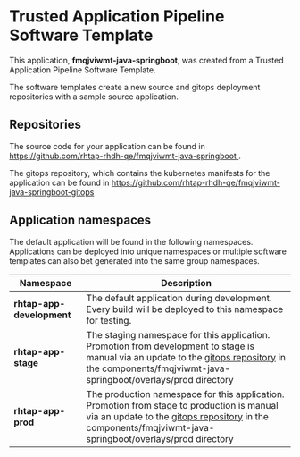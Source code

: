 # Trusted Application Pipeline Software Template

This application, **fmqjviwmt-java-springboot**, was created from a Trusted Application Pipeline Software Template.

The software templates create a new source and gitops deployment repositories with a sample source application. 

## Repositories

The source code for your application can be found in [https://github.com/rhtap-rhdh-qe/fmqjviwmt-java-springboot ](https://github.com/rhtap-rhdh-qe/fmqjviwmt-java-springboot ).
 
The gitops repository, which contains the kubernetes manifests for the application can be found in 
[https://github.com/rhtap-rhdh-qe/fmqjviwmt-java-springboot-gitops ](https://github.com/rhtap-rhdh-qe/fmqjviwmt-java-springboot-gitops ) 

## Application namespaces 

The default application will be found in the following namespaces. Applications can be deployed into unique namespaces or multiple software templates can also bet generated into the same group namespaces.  

|  Namespace   |  Description   |  
| -------- | -------- |   
| **rhtap-app-development** | The default application during development. Every build will be deployed to this namespace for testing. | 
| **rhtap-app-stage** | The staging namespace for this application. Promotion from development to stage is manual via an update to the [gitops repository](https://github.com/rhtap-rhdh-qe/fmqjviwmt-java-springboot-gitops ) in the components/fmqjviwmt-java-springboot/overlays/prod directory |  
| **rhtap-app-prod** | The production namespace for this application. Promotion from stage to production is manual via an update to the [gitops repository](https://github.com/rhtap-rhdh-qe/fmqjviwmt-java-springboot-gitops ) in the components/fmqjviwmt-java-springboot/overlays/prod directory | 